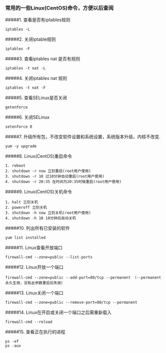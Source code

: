 ### 常用的一些Linux(CentOS)命令，方便以后查阅
#####1. 查看是否有iptables规则
```shell
iptables -L
```
#####2. 关闭iptable规则
```shell
iptables -F
```
#####3. 查看iptables nat 是否有规则
```shell
iptables -t nat -L
```
#####4. 关闭iptables nat 规则
```shell
iptables -t nat -F
```
#####5. 查看SELinux是否关闭
```shell
getenforce
```
#####6. 关闭SELinux
```shell
setenforce 0
```
#####7. 升级所有包，不改变软件设置和系统设置，系统版本升级，内核不改变.
```shell
yum -y upgrade
```
#####8. Linux(CentOS)重启命令
```shell
1. reboot
2. shutdown -r now 立刻重启(root用户使用)
3. shutdown -r 10 过10分钟自动重启(root用户使用)
4. shutdown -r 20:35 在时间为20:35时候重启(root用户使用)
```
#####9. Linux(CentOS)关机命令
```shell
1. halt 立刻关机
2. poweroff 立刻关机
3. shutdown -h now 立刻关机(root用户使用)
4. shutdown -h 10 10分钟后自动关机
```
#####10. 列出所有已安装的软件
```shell
yum list installed
```
#####11. Linux查看开放端口
```shell
firewall-cmd --zone=public --list-ports
```
#####12. Linux开放一个端口
```shell
firewall-cmd --zone=public --add-port=80/tcp --permanent （--permanent永久生效，没有此参数重启后失效）
```
#####13. Linux关闭一个端口
```shell
firewall-cmd --zone=public --remove-port=80/tcp --permanent
```
#####14. Linux在开启或关闭一个端口之后需重新载入
```shell
firewall-cmd --reload
```
#####15. 查看正在执行的进程
```shell
ps -ef
ps -aux
```
